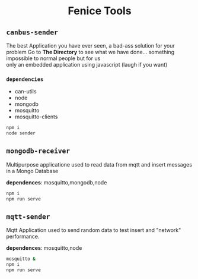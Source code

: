 <h1 align="center">Fenice Tools</h1>

## `canbus-sender`

The best Application you have ever seen, a bad-ass solution for your problem
Go to **The Directory** to see what we have done... 
something impossible to normal people but for us  
only an embedded application using javascript (laugh if you want) 

### `dependencies`

- can-utils
- node
- mongodb
- mosquitto 
- mosquitto-clients

```bash
npm i
node sender
```

## `mongodb-receiver`

Multipurpose applicatione used to read data from mqtt
and insert messages in a Mongo Database

**dependences**: mosquitto,mongodb,node

```bash
npm i
npm run serve
```

## `mqtt-sender`

Mqtt Application used to send random data to test insert
and "network" performance.

**dependences**: mosquitto,node

```bash
mosquitto &
npm i
npm run serve
```






